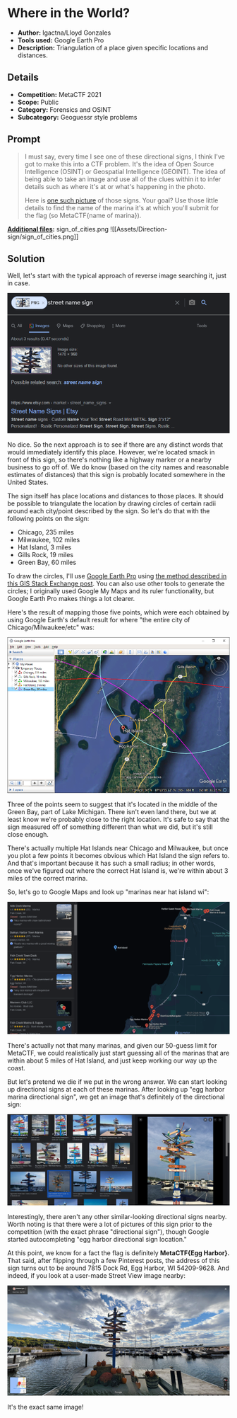 # Where in the World?
- **Author:** lgactna/Lloyd Gonzales
- **Tools used:** Google Earth Pro
- **Description:** Triangulation of a place given specific locations and distances.

## Details 
- **Competition:** MetaCTF 2021
- **Scope:** Public
- **Category:** Forensics and OSINT
- **Subcategory:** Geoguessr style problems

## Prompt 
> I must say, every time I see one of these directional signs, I think I've got to make this into a CTF problem. It's the idea of Open Source Intelligence (OSINT) or Geospatial Intelligence (GEOINT). The idea of being able to take an image and use all of the clues within it to infer details such as where it's at or what's happening in the photo. 
> 
> Here is [one such picture](https://metaproblems.com/a7b51e5b1708e4eb6d1722795547b152/sign_of_cities.png) of those signs. Your goal? Use those little details to find the name of the marina it's at which you'll submit for the flag (so MetaCTF{name of marina}).

**[Additional files](Assets/Direction-sign):** sign_of_cities.png
![[Assets/Direction-sign/sign_of_cities.png]]

## Solution 
Well, let's start with the typical approach of reverse image searching it, just in case. 

![Search results](Assets/Direction-sign/screenshots/1.png)

No dice. So the next approach is to see if there are any distinct words that would immediately identify this place. However, we're located smack in front of this sign, so there's nothing like a highway marker or a nearby business to go off of. We do know (based on the city names and reasonable estimates of distances) that this sign is probably located somewhere in the United States.

The sign itself has place locations and distances to those places. It should be possible to triangulate the location by drawing circles of certain radii around each city/point described by the sign. So let's do that with the following points on the sign:
- Chicago, 235 miles
- Milwaukee, 102 miles
- Hat Island, 3 miles 
- Gills Rock, 19 miles
- Green Bay, 60 miles

To draw the circles, I'll use [Google Earth Pro](https://www.google.com/earth/versions/) using [the method described in this GIS Stack Exchange post](https://gis.stackexchange.com/questions/277844/drawing-circle-in-google-earth-around-point). You can also use other tools to generate the circles; I originally used Google My Maps and its ruler functionality, but Google Earth Pro makes things a lot clearer.

Here's the result of mapping those five points, which were each obtained by using Google Earth's default result for where "the entire city of Chicago/Milwaukee/etc" was:

![Google Earth Pro screenshot](Assets/Direction-sign/screenshots/2.png)

Three of the points seem to suggest that it's located in the middle of the Green Bay, part of Lake Michigan. There isn't even land there, but we at least know we're probably close to the right location. It's safe to say that the sign measured off of something different than what we did, but it's still close enough.

There's actually multiple Hat Islands near Chicago and Milwaukee, but once you plot a few points it becomes obvious which Hat Island the sign refers to. And that's important because it has such a small radius; in other words, once we've figured out where the correct Hat Island is, we're within about 3 miles of the correct marina.

So, let's go to Google Maps and look up "marinas near hat island wi":

![Google Maps results](Assets/Direction-sign/screenshots/3.png)

There's actually not that many marinas, and given our 50-guess limit for MetaCTF, we could realistically just start guessing all of the marinas that are within about 5 miles of Hat Island, and just keep working our way up the coast.

But let's pretend we die if we put in the wrong answer. We can start looking up directional signs at each of these marinas. After looking up "egg harbor marina directional sign", we get an image that's definitely of the directional sign:

![Egg harbor search results](Assets/Direction-sign/screenshots/4.png)

Interestingly, there aren't any other similar-looking directional signs nearby. Worth noting is that there were a lot of pictures of this sign prior to the competition (with the exact phrase "directional sign"), though Google started autocompleting "egg harbor directional sign location."

At this point, we know for a fact the flag is definitely **MetaCTF{Egg Harbor}.** That said, after flipping through a few Pinterest posts, the address of this sign turns out to be around 7815 Dock Rd, Egg Harbor, WI 54209-9628. And indeed, if you look at a user-made Street View image nearby:

![Street view image](Assets/Direction-sign/screenshots/5.png)

It's the exact same image!